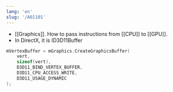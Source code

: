 ```yaml
---
lang: 'en'
slug: '/A01101'
---
```


- [[Graphics]]. How to pass instructions from [[CPU]] to [[GPU]].
- In DirectX, it is ID3D11Buffer

```cpp
mVertexBuffer = mGraphics.CreateGraphicsBuffer(
	vert,
	sizeof(vert),
	D3D11_BIND_VERTEX_BUFFER,
	D3D11_CPU_ACCESS_WRITE,
	D3D11_USAGE_DYNAMIC
);
```
